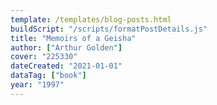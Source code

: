 ```yaml
---
template: /templates/blog-posts.html
buildScript: "/scripts/formatPostDetails.js"
title: "Memoirs of a Geisha"
author: ["Arthur Golden"]
cover: "225330"
dateCreated: "2021-01-01"
dataTag: ["book"]
year: "1997"
---
```

